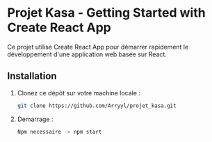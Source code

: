 # Projet Kasa - Getting Started with Create React App

Ce projet utilise Create React App pour démarrer rapidement le développement d'une application web basée sur React.

## Installation

1. Clonez ce dépôt sur votre machine locale :
   ```bash
   git clone https://github.com/Arryyl/projet_kasa.git

2. Demarrage :
   ```bash
   Npm necessaire -> npm start